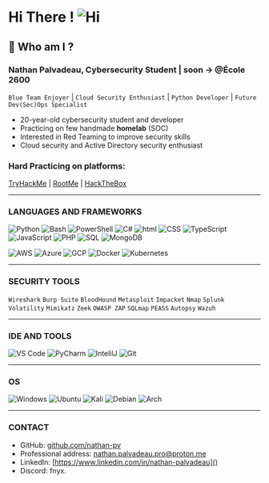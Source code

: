 # Hi There ! ![Hi](https://user-images.githubusercontent.com/90565815/133890037-10ce40fa-a04a-4711-8807-c3d76673e3a1.gif)

## 🔐 Who am I ? 
### Nathan Palvadeau, Cybersecurity Student | soon -> @École 2600  

`Blue Team Enjoyer` | `Cloud Security Enthusiast` | `Python Developer` | `Future Dev(Sec)Ops Specialist`  

- 20-year-old cybersecurity student and developer  
- Practicing on few handmade **homelab** (SOC)  
- Interested in Red Teaming to improve security skills
- Cloud security and Active Directory security enthusiast 

 

### Hard Practicing on platforms:  
[TryHackMe](https://tryhackme.com/p/Fnyx)  |  [RootMe](https://www.root-me.org/Fnyx)  |  [HackTheBox](https://app.hackthebox.com/users/2003940)  

---  

### LANGUAGES AND FRAMEWORKS  

![Python](https://skillicons.dev/icons?i=python)  ![Bash](https://skillicons.dev/icons?i=bash)  ![PowerShell](https://skillicons.dev/icons?i=powershell)      ![C#](https://skillicons.dev/icons?i=cs) ![html](https://skillicons.dev/icons?i=html) ![CSS](https://skillicons.dev/icons?i=css) ![TypeScript](https://skillicons.dev/icons?i=typescript)  ![JavaScript](https://skillicons.dev/icons?i=javascript) ![PHP](https://skillicons.dev/icons?i=php)  ![SQL](https://skillicons.dev/icons?i=mysql) ![MongoDB](https://skillicons.dev/icons?i=mongodb) 

![AWS](https://skillicons.dev/icons?i=aws)  ![Azure](https://skillicons.dev/icons?i=azure)  ![GCP](https://skillicons.dev/icons?i=gcp)  ![Docker](https://skillicons.dev/icons?i=docker)  ![Kubernetes](https://skillicons.dev/icons?i=kubernetes)  

---  

### SECURITY TOOLS   

`Wireshark` `Burp Suite` `BloodHound` `Metasploit` `Impacket`  `Nmap` 
 `Splunk` `Volatility` `Mimikatz` `Zeek`
`OWASP ZAP` `SQLmap` `PEASS` `Autopsy` `Wazuh`  

---  

### IDE AND TOOLS  

![VS Code](https://skillicons.dev/icons?i=vscode)  ![PyCharm](https://skillicons.dev/icons?i=pycharm) ![IntelilJ](https://skillicons.dev/icons?i=idea)   ![Git](https://skillicons.dev/icons?i=git)  

---  

### OS  
![Windows](https://skillicons.dev/icons?i=windows)  ![Ubuntu](https://skillicons.dev/icons?i=ubuntu) ![Kali](https://skillicons.dev/icons?i=kali)  ![Debian](https://skillicons.dev/icons?i=debian) ![Arch](https://skillicons.dev/icons?i=arch) 
 
  


---  

### CONTACT  

- GitHub: [github.com/nathan-pv](https://github.com/Robrtooo)
- Professional address: [nathan.palvadeau.pro@proton.me]()  
- LinkedIn: [https://www.linkedin.com/in/nathan-palvadeau]()  
- Discord: fnyx.
